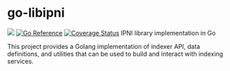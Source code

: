 # go-libipni
[![](https://img.shields.io/badge/made%20by-Protocol%20Labs-blue.svg?style=flat-square)](https://protocol.ai)
[![Go Reference](https://pkg.go.dev/badge/github.com/ipni/go-libipni.svg)](https://pkg.go.dev/github.com/ipni/go-libipni)
[![Coverage Status](https://codecov.io/gh/ipni/go-libipni/branch/main/graph/badge.svg)](https://codecov.io/gh/ipni/go-libipni/branch/main)
IPNI library implementation in Go

This project provides a Golang implementation of indexer API, data definitions, and utilities that can be used to build and interact with indexing services.
